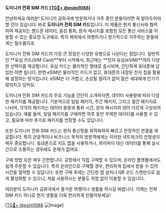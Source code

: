 **도미니카 전화 SIM 카드 [[TG💪+ @esim1088](https://t.me/s/esim1088)]**

안녕하세요 여러분! 도미니카 공화국에 방문하거나 거주 중인 분들이라면 꼭 알아두어야 할 것이 있습니다. 바로 **도미니카 전화 SIM 카드**입니다. 이 제품은 현지 통신사와 협력하여 제공되는 핸드폰 데이터, 음성 통화, 문자 메시지를 포함한 모든 통신 서비스를 이용할 수 있는 중요한 도구예요. 특히 해외에서 여행하거나 장기적으로 거주하는 분들에게는 필수품이죠.

도미니카 전화 SIM 카드의 가장 큰 장점은 다양한 유형으로 나뉜다는 점입니다. 일반적인 **유심 카드(SIM Card)**부터 시작해서, 최근에는 **전자 유심(eSIM)**까지 다양한 선택지를 제공합니다. 유심 카드는 물리적인 형태로 출시되며, 간단하게 휴대폰에 삽입만 하면 됩니다. 반면 eSIM은 물리적인 카드가 없고, 휴대폰의 내장된 전자 칩을 활용해 설정하는 방식입니다. eSIM은 더 가볍고, 손상될 염려가 없어 젊은 세대에게 인기가 많아지고 있어요.

도미니카 전화 SIM 카드의 주요 기능을 간단히 소개하자면, 데이터 사용량에 따라 다양한 패키지를 제공합니다. 기본적으로 일일 패키지, 주간 패키지, 그리고 월간 패키지로 나뉘며, 각각의 패키지는 데이터 용량과 통화 시간, 문자 메시지의 양이 다르게 구성되어 있습니다. 예를 들어, 일일 패키지를 구매하면 하루 동안 무제한 데이터를 사용할 수 있고, 필요에 따라 추가로 패키지를 연장할 수도 있답니다.

또한 도미니카 전화 SIM 카드는 현지 통신망을 최적화하여 빠르고 안정적인 연결을 제공합니다. 특히 관광객이나 비즈니스 목적의 방문객에게는 이러한 네트워크의 안정성이 매우 중요합니다. 휴대폰으로 지도 앱을 사용하거나, 와이파이 대신 데이터를 통해 실시간으로 소통하는 경우에도 문제가 없어요.

구매 방법 또한 매우 간편합니다. 공항에서 직접 구매할 수 있으며, 온라인 플랫폼에서도 쉽게 주문할 수 있습니다. 특히 온라인으로 구매할 경우, 편리하게 집에서 받을 수 있어 시간을 절약할 수 있답니다. 또한 구매 후에는 간단한 앱 설치나 QR 코드 스캔만으로 쉽게 활성화할 수 있으니, 처음 사용하시는 분들도 걱정 없이 이용할 수 있습니다.

여러분이 도미니카 공화국에서 즐거운 여행이나 생활을 하시길 바랍니다. 이제는 전화 SIM 카드 하나로 현지 생활을 더욱 편리하게 만들어보세요! 

[[TG💪+ @esim1088](https://t.me/s/esim1088) ![Image](https://i.postimg.cc/Y0z9fWf4/image.png)]